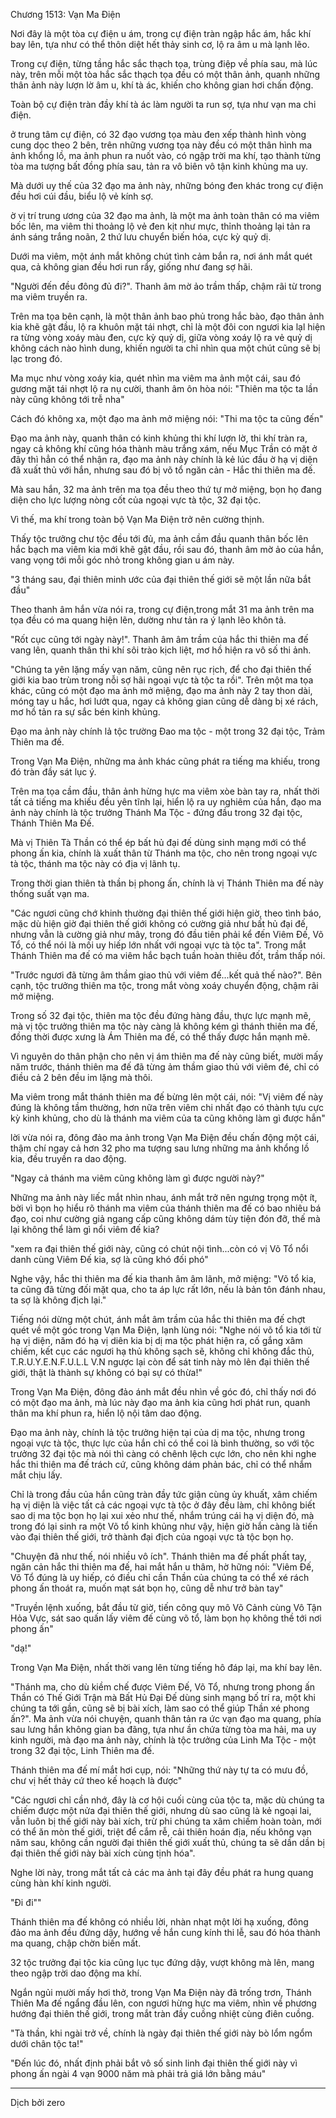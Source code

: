




Chương 1513: Vạn Ma Điện


Nơi đây là một tòa cự điện u ám, trong cự điện tràn ngập hắc ám, hắc khí bay lên, tựa như có thể thôn diệt hết thảy sinh cơ, lộ ra âm u mà lạnh lẽo.

Trong cự điện, từng tầng hắc sắc thạch tọa, trùng điệp về phía sau, mà lúc này, trên mỗi một tòa hắc sắc thạch tọa đều có một thân ảnh, quanh những thân ảnh này lượn lờ âm u, khí tà ác, khiến cho không gian hơi chấn động.

Toàn bộ cự điện tràn đầy khí tà ác làm người ta run sợ, tựa như vạn ma chi điện.

ở trung tâm cự điện, có 32 đạo vương tọa màu đen xếp thành hình vòng cung dọc theo 2 bên, trên những vương tọa này đều có một thân hình ma ảnh khổng lồ, ma ảnh phun ra nuốt vào, có ngập trời ma khí, tạo thành từng tòa ma tượng bất đồng phía sau, tản ra vô biên vô tận kinh khủng ma uy.

Mà dưới uy thế của 32 đạo ma ảnh này, những bóng đen khác trong cự điện đều hơi cúi đầu, biểu lộ vẻ kính sợ.

ờ vị trí trung ương của 32 đạo ma ảnh, là một ma ảnh toàn thân có ma viêm bốc lên, ma viêm thi thoảng lộ vẻ đen kịt như mực, thỉnh thoảng lại tản ra ánh sáng trắng noãn, 2 thứ lưu chuyển biến hóa, cực kỳ quỷ dị.

Dưới ma viêm, một ánh mắt không chút tình cảm bắn ra, nơi ánh mắt quét qua, cả không gian đều hơi run rẩy, giống như đang sợ hãi.

"Người đến đều đông đủ đi?". Thanh âm mờ ảo trầm thấp, chậm rãi từ trong ma viêm truyền ra.

Trên ma tọa bên cạnh, là một thân ảnh bao phủ trong hắc bào, đạo thân ảnh kia khẽ gật đầu, lộ ra khuôn mặt tái nhợt, chỉ là một đôi con ngươi kia lạl hiện ra từng vòng xoáy màu đen, cực kỳ quỷ dị, giữa vòng xoáy lộ ra vẻ quỷ dị không cách nào hình dung, khiến người ta chỉ nhìn qua một chút cũng sẽ bị lạc trong đó.

Ma mục như vòng xoáy kia, quét nhìn ma viêm ma ảnh một cái, sau đó gương mặt tái nhợt lộ ra nụ cười, thanh âm ôn hòa nói: "Thiên ma tộc ta lần này cũng không tới trễ nha"

Cách đó không xa, một đạo ma ảnh mở miệng nói: "Thi ma tộc ta cũng đến"

Đạo ma ảnh này, quanh thân có kinh khủng thi khí lượn lờ, thi khí tràn ra, ngay cả không khí cũng hóa thành màu trắng xám, nếu Mục Trần có mặt ở đây thì hẳn có thể nhận ra, đạo ma ảnh này chính là kẻ lúc đầu ờ hạ vị diện đã xuất thủ với hắn, nhưng sau đó bị võ tổ ngăn cản - Hắc thi thiên ma đế.

Mà sau hắn, 32 ma ảnh trên ma tọa đều theo thứ tự mở miệng, bọn họ đang diện cho lực lượng nòng cốt của ngoại vực tà tộc, 32 đại tộc.

Vì thế, ma khí trong toàn bộ Vạn Ma Điện trở nên cường thịnh.

Thấy tộc trưởng chư tộc đều tới đủ, ma ảnh cầm đầu quanh thân bốc lên hắc bạch ma viêm kia mới khẽ gật đầu, rồi sau đó, thanh âm mờ ảo của hắn, vang vọng tới mỗi góc nhỏ trong không gian u ám này.

"3 tháng sau, đại thiên minh ước của đại thiên thế giới sẽ một lần nữa bắt đầu"

Theo thanh âm hắn vừa nói ra, trong cự điện,trong mắt 31 ma ảnh trên ma tọa đều có ma quang hiện lẽn, dường như tản ra ý lạnh lẽo khôn tả.

"Rốt cục cũng tới ngày này!". Thanh âm âm trầm của hắc thi thiên ma đế vang lên, quanh thân thi khí sôi trào kịch liệt, mơ hồ hiện ra vô số thi ảnh.

"Chúng ta yên lặng mấy vạn năm, cũng nên rục rịch, để cho đại thiên thế giới kia bao trùm trong nỗi sợ hãi ngoại vực tà tộc ta rồi". Trên một ma tọa khác, cũng có một đạo ma ảnh mở miệng, đạo ma ảnh này 2 tay thon dài, móng tay u hắc, hơi lướt qua, ngay cả không gian cũng dễ dàng bị xé rách, mơ hồ tản ra sự sắc bén kinh khủng.

Đạo ma ảnh này chính lả tộc trường Đao ma tộc - một trong 32 đại tộc, Trảm Thiên ma đế.

Trong Vạn Ma Điện, những ma ảnh khác cũng phát ra tiếng ma khiếu, trong đó tràn đầy sát lục ý.

Trên ma tọa cầm đầu, thân ảnh hừng hực ma viêm xòe bàn tay ra, nhất thời tất cả tiếng ma khiếu đều yên tĩnh lại, hiển lộ ra uy nghiêm của hắn, đạo ma ảnh này chính là tộc trưởng Thánh Ma Tộc - đứng đầu trong 32 đại tộc, Thánh Thiên Ma Đế.

Mà vị Thiên Tà Thần có thể ép bất hủ đại đế dùng sinh mạng mới có thể phong ấn kia, chính là xuất thân từ Thánh ma tộc, cho nên trong ngoại vực tà tộc, thánh ma tộc này có địa vị lãnh tụ.

Trong thời gian thiên tà thần bị phong ấn, chính là vị Thánh Thiên ma đế này thống suất vạn ma.

"Các ngươi cũng chớ khinh thường đại thiên thế giới hiện giờ, theo tình báo, mặc dù hiện giờ đại thiên thế giới không có cường giả như bất hủ đại đế, nhưng vẫn là cường giả như mây, trong đó đầu tiên phải kể đến Viêm Đế, Võ Tổ, có thể nói là mối uy hiếp lớn nhất với ngoại vực tà tộc ta". Trong mắt Thánh Thiên ma đế có ma viêm hắc bạch tuần hoàn thiêu đốt, trầm thấp nói.

"Trước ngươi đã từng âm thầm giao thủ với viêm đế...kết quả thế nào?". Bên cạnh, tộc trưởng thiên ma tộc, trong mắt vòng xoáy chuyển động, chậm rãi mở miệng.

Trong số 32 đại tộc, thiên ma tộc đều đứng hàng đầu, thực lực mạnh mẽ, mà vị tộc trưởng thiên ma tộc này càng lả không kém gì thánh thiên ma đế, đồng thời được xưng là Ám Thiên ma đế, có thể thấy được hắn mạnh mẽ.

Vì nguyên do thân phận cho nên vị ám thiên ma đế này cũng biết, mười mấy năm trước, thánh thiên ma đế đã từng ảm thầm giao thủ với viêm đé, chỉ có điều cả 2 bên đều im lặng mà thôi.

Ma viêm trong mắt thánh thiên ma đế bừng lên một cái, nói: "Vị viêm đế này đúng là không tầm thường, hơn nữa trên viêm chi nhất đạo có thành tựu cực kỳ kinh khủng, cho dù là thánh ma viêm của ta cũng không làm gì được hắn"

lời vừa nói ra, đông đảo ma ảnh trong Vạn Ma Điện đều chấn động một cái, thậm chí ngay cả hơn 32 pho ma tượng sau lưng những ma ảnh khổng lồ kia, đều truyền ra dao động.

"Ngay cả thánh ma viêm cũng không làm gì được người này?"

Những ma ảnh này liếc mắt nhìn nhau, ánh mắt trở nên ngưng trọng một ít, bời vì bọn họ hiểu rõ thánh ma viêm của thánh thiên ma đế có bao nhiêu bá đạo, coi như cường giả ngang cấp cũng không dám tùy tiện đón đỡ, thế mà lại không thể làm gì nổi viêm đế kia?

"xem ra đại thiên thế giới này, cũng có chút nội tình...còn có vị Võ Tổ nổi danh cùng Viêm Đế kia, sợ là cũng khó đối phó"

Nghe vậy, hắc thi thiên ma đế kia thanh âm âm lãnh, mở miệng: "Võ tổ kia, ta cũng đã từng đối mặt qua, cho ta áp lực rất lớn, nếu là bản tôn đánh nhau, ta sợ là không địch lại."

Tiếng nói dừng một chút, ánh mắt âm trầm của hắc thi thiên ma đế chợt quét về một góc trong Vạn Ma Điện, lạnh lùng nói: "Nghe nói võ tổ kia tới từ hạ vị diện, năm đó hạ vị diên kia bị dị ma tộc phát hiện ra, cố gắng xâm chiếm, kết cục các ngươi hạ thủ không sạch sẽ, không chỉ không đắc thủ, T.R.U.Y.E.N.F.U.L.L V.N ngược lại còn để sát tinh này mò lên đại thiên thế giới, thật là thành sự không có bại sự có thừa!"

Trong Vạn Ma Điện, đông đảo ánh mắt đều nhìn về góc đó, chỉ thấy nơi đó có một đạo ma ảnh, mà lúc này đạo ma ảnh kia cũng hơi phát run, quanh thân ma khí phun ra, hiển lộ nội tâm dao động.

Đạo ma ảnh này, chính lả tộc trưởng hiện tại của dị ma tộc, nhưng trong ngoại vực tà tộc, thực lực của hắn chỉ có thể coi là bình thường, so với tộc trưởng 32 đại tộc mà nói thì càng có chênh lệch cực lớn, cho nên khi nghe hắc thi thiên ma đế trách cứ, cũng không dám phản bác, chỉ có thể nhắm mắt chịu lấy.

Chỉ là trong đầu của hắn cũng tràn đầy tức giận cùng ủy khuất, xâm chiếm hạ vị diện là việc tất cả các ngoại vực tà tộc ở đây đều làm, chỉ không biết sao dị ma tộc bọn họ lại xui xẻo như thế, nhắm trúng cái hạ vị diện đó, mà trong đó lại sinh ra một Võ tổ kinh khủng như vậy, hiện giờ hắn càng là tiến vào đại thiên thế giới, trở thành đại địch của ngoại vực tà tộc bọn họ.

"Chuyện đã như thế, nói nhiều vô ích". Thánh thiên ma đế phất phất tay, ngăn cản hắc thi thiên ma đế, hai mắt hắn u thâm, hờ hững nói: "Viêm Đế, Võ Tổ đúng là uy hiếp, có điều chỉ cần Thần của chúng ta có thể xé rách phong ấn thoát ra, muốn mạt sát bọn họ, cũng dễ như trở bàn tay"

"Truyền lệnh xuống, bắt đầu từ giờ, tiến công quy mô Võ Cảnh cùng Vô Tận Hỏa Vực, sát sao quấn lấy viêm đế cùng võ tổ, làm bọn họ không thề tới nơi phong ấn"

"dạ!"

Trong Vạn Ma Điện, nhất thời vang lên từng tiếng hô đáp lại, ma khí bay lên.

"Thánh ma, cho dù kiềm chế được Viêm Đế, Võ Tổ, nhưng trong phong ấn Thần có Thế Giới Trận mà Bất Hủ Đại Đế dùng sinh mạng bố trí ra, một khi chúng ta tới gần, cũng sẽ bị bài xích, làm sao có thể giúp Thần xé phong ấn?". Ma ảnh vừa nói chuyện, quanh thân tản ra ức vạn đạo ma quang, phía sau lưng hắn không gian ba đãng, tựa như ần chứa từng tòa ma hải, ma uy kinh người, mà đạo ma ảnh này, chính là tộc trưởng của Linh Ma Tộc - một trong 32 đại tộc, Linh Thiên ma đế.

Thánh thiên ma đế mí mắt hơi cụp, nói: "Những thứ này tự ta có mưu đồ, chư vị hết thảy cứ theo kế hoạch là được"

"Các ngươi chỉ cần nhớ, đây là cơ hội cuối cùng của tộc ta, mặc dù chúng ta chiếm được một nửa đại thiên thế giới, nhưng dù sao cũng là kẻ ngoại lai, vẫn luôn bị thế giới này bài xích, trừ phi chúng ta xâm chiếm hoàn toàn, mới có thể ăn mòn thế giới, triệt để cắm rễ, cải thiên hoán địa, nếu không vạn năm sau, không cần người đại thiên thế giới xuất thủ, chúng ta sẽ dần dần bị đại thiên thế giới này bài xích cùng tịnh hóa".

Nghe lời này, trong mắt tất cả các ma ảnh tại đây đều phát ra hung quang cùng hàn khí kinh người.

"Đi đi""

Thánh thiên ma đế không có nhiều lời, nhàn nhạt một lời hạ xuống, đông đảo ma ảnh đều đứng dậy, hướng về hắn cung kính thi lễ, sau đó hóa thành ma quang, chập chờn biến mất.

32 tộc trưởng đại tộc kia cũng lục tục đứng dậy, vượt không mà lên, mang theo ngập trời dao động ma khí.

Ngắn ngủi mười mấy hơi thở, trong Vạn Ma Điện này đã trống trơn, Thánh Thiên Ma đế ngẩng đầu lên, con ngươi hừng hực ma viêm, nhìn về phương hướng đại thiên thế giới, trong mắt tràn đầy cuồng nhiệt cùng điên cuồng.

"Tà thần, khi ngài trở về, chính là ngày đại thiên thế giới này bò lổm ngổm dưới chân tộc ta!"

"Đến lúc đó, nhất định phải bắt vô số sinh linh đại thiên thế giới này vì phong ấn ngài 4 vạn 9000 năm mà phải trả giá lớn bằng máu"

***

Dịch bởi zero




